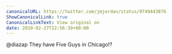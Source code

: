 ```yaml
---
canonicalURL: https://twitter.com/jmjordan/status/9749443876
ShowCanonicalLink: true
CanonicalLinkText: View original on
date: 2010-02-27T22:56:39+00:00
---
```

@diazap They have Five Guys in Chicago!?